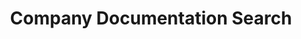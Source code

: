 ---
layout: search-page
title: Company Documentation Search
keywords: Company Documentation Search
breadcrumbText: HomePage
---